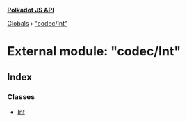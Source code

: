 **[Polkadot JS API](../README.md)**

[Globals](../globals.md) › ["codec/Int"](_codec_int_.md)

# External module: "codec/Int"

## Index

### Classes

* [Int](../classes/_codec_int_.int.md)